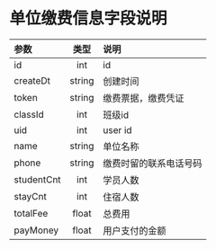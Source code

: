 # 单位缴费信息字段说明

|  参数  |  类型  |  说明  |
| :---- | :----: | :----  |
|  id  |  int  |  id  |
|  createDt  |  string  | 创建时间 |
|  token  |  string  | 缴费票据，缴费凭证 |
|  classId  |  int  |  班级id  |
|  uid  |  int  |  user id  |
|  name  |  string  |  单位名称  |
|  phone  |  string  |  缴费时留的联系电话号码  |
|  studentCnt  |  int  |  学员人数  |
|  stayCnt  |  int  |  住宿人数  |
|  totalFee  |  float  |  总费用  |
|  payMoney  |  float  |  用户支付的金额  |